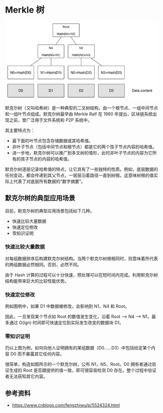 # Merkle 树

![](./imgs/Merkle_tree.png)

默克尔树（又叫哈希树）是一种典型的二叉树结构，由一个根节点、一组中间节点和一组叶节点组成。默克尔树最早由 Merkle Ralf 在 1980 年提出，区块链系统出现之前，曾广泛用于文件系统和 P2P 系统中。

其主要特点为：

- 最下面的叶节点包含存储数据或其哈希值。
 - 非叶子节点（包括中间节点和根节点）都是它的两个孩子节点内容的哈希值。 
- 进一步地，默克尔树可以推广到多叉树的情形，此时非叶子节点的内容为它所有的孩子节点的内容的哈希值。

默克尔树逐层记录哈希值的特点，让它具有了一些独特的性质。例如，底层数据的任何变动，都会传递到其父节点，一层层沿着路径一直到树根。这意味树根的值实际上代表了对底层所有数据的“数字摘要”。
## 默克尔树的典型应用场景
目前，默克尔树的典型应用场景包括如下几种。
- 快速比较大量数据
- 快速定位修改
- 零知识证明
### 快速比较大量数据
对每组数据排序后构建默克尔树结构。当两个默克尔树根相同时，则意味着所代表的两组数据必然相同。否则，必然不同。

由于 Hash 计算的过程可以十分快速，预处理可以在短时间内完成。利用默克尔树结构能带来巨大的比较性能优势。
### 快速定位修改
例如图例中，如果 D1 中数据被修改，会影响到 N1，N4 和 Root。

因此，一旦发现某个节点如 Root 的数值发生变化，沿着 Root --> N4 --> N1，最多通过 O(lgn) 时间即可快速定位到实际发生改变的数据块 D1。
### 零知识证明
仍以上图为例，如何向他人证明拥有的某组数据（D0……D3）中包括给定某个内容 D0 而不暴露其它任何内容。

很简单，构造如图所示的一个默克尔树，公布 N1，N5，Root。D0 拥有者通过验证生成的 Root 是否跟提供的值一致，即可很容易检测 D0 存在。整个过程中验证者无法获知其它内容。

## 参考资料
* https://www.cnblogs.com/fengzhiwu/p/5524324.html